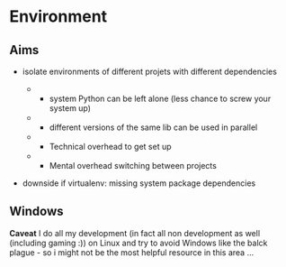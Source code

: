 # Environment

## Aims
* isolate environments of different projets with different dependencies
    * + system Python can be left alone (less chance to screw your system up)
    * + different versions of the same lib can be used in parallel
    * - Technical overhead to get set up
    * - Mental overhead switching between projects
    
* downside if virtualenv: missing system package dependencies

## Windows

**Caveat** I do all my development (in fact all non development as well (including gaming :)) on Linux and try to avoid Windows like the balck plague - so i might not be the most helpful resource in this area ...
